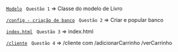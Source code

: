 [`Modelo`](https://github.com/jcarloscody/prova_web1_2022/blob/master/src/main/java/com/example/demo/entidades/Livro.java) ` Questão 1` => Classe do modelo de Livro

[`/config - criação de banco`](https://github.com/jcarloscody/prova_web1_2022/blob/master/src/main/java/com/example/demo/entidades/Livro.java) ` Questão 2` => Criar e popular banco

[`index.html`](https://github.com/jcarloscody/prova_web1_2022/blob/master/src/main/resources/templates/index.html) ` Questão 3` => index.html


[`/cliente`](https://github.com/jcarloscody/prova_web1_2022/blob/master/src/main/java/com/example/demo/controle/ClienteController.java) ` Questão 4` => /cliente com /adicionarCarrinho   /verCarrinho

